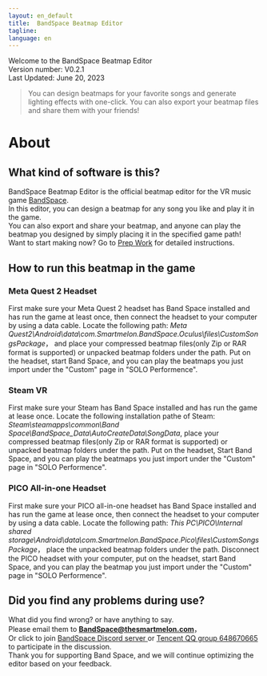 ```yaml
---
layout: en_default
title:  BandSpace Beatmap Editor
tagline: 
language: en
---
```


Welcome to the BandSpace Beatmap Editor  
Version number: V0.2.1  
Last Updated: June 20, 2023  

> You can design beatmaps for your favorite songs and generate lighting effects with one-click. You can also export your beatmap files and share them with your friends!

# About

## **What kind of software is this?**
BandSpace Beatmap Editor is the official beatmap editor for the VR music game [BandSpace](https://store.steampowered.com/app/2182070).  
In this editor, you can design a beatmap for any song you like and play it in the game.  
You can also export and share your beatmap, and anyone can play the beatmap you designed by simply placing it in the specified game path!  
Want to start making now? Go to [Prep Work](getting-started) for detailed instructions.

## **How to run this beatmap in the game**

### Meta Quest 2 Headset
First make sure your Meta Quest 2 headset has Band Space installed and has run the game at least once, then connect the headset to your computer by using a data cable.
Locate the following path: *Meta Quest2\Android\data\com.Smartmelon.BandSpace.Oculus\files\CustomSongsPackage*， and place your compressed beatmap files(only Zip or RAR format is supported) or unpacked beatmap folders under the path. Put on the headset, start Band Space, and you can play the beatmaps you just import under the "Custom" page in "SOLO Performence".

### Steam VR
First make sure your Steam has Band Space installed and has run the game at lease once.
Locate the following installation pathe of Steam: *Steam\steamapps\common\Band Space\BandSpace_Data\AutoCreateData\SongData*, place your compressed beatmap files(only Zip or RAR format is supported) or unpacked beatmap folders under the path. Put on the headset, Start Band Space, and you can play the beatmaps you just import under the "Custom" page in "SOLO Performence".

### PICO All-in-one Headset
First make sure your PICO all-in-one headset has Band Space installed and has run the game at lease once, then connect the headset to your computer by using a data cable.
Locate the following path: *This PC\PICO\Internal shared storage\Android\data\com.Smartmelon.BandSpace.Pico\files\CustomSongsPackage*， place the unpacked beatmap folders under the path. Disconnect the PICO headset with your computer, put on the headset, start Band Space, and you can play the beatmap you just import under the "Custom" page in "SOLO Performence".


## **Did you find any problems during use?**
What did you find wrong? or have anything to say.  
Please email them to **BandSpace@thesmartmelon.com**，  
Or click to join [BandSpace Discord server ](https://discord.com/invite/hZA9xsfYnn)or [Tencent QQ group 648670665](https://jq.qq.com/?_wv=1027&k=VfRPDaKg) to participate in the discussion.    
Thank you for supporting Band Space, and we will continue optimizing the editor based on your feedback.
